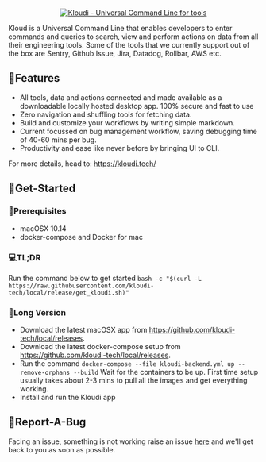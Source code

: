 <p align="center">
  <br />
  <a title="Kloudi a self-hosted universal command line for your tools" href="https://kloudi.tech">
    <img alt="Kloudi - Universal Command Line for tools" src="https://kloudi.tech/github-repo-banner.png"/>
  </a>
</p>

Kloud is a Universal Command Line that enables developers to enter commands and queries to search, view and perform actions on data from all their engineering tools. Some of the tools that we currently support out of the box are Sentry, Github Issue, Jira, Datadog, Rollbar, AWS etc.

## 🌟Features

  - All tools, data and actions connected and made available as a downloadable locally hosted desktop app. 100% secure and fast to use
  - Zero navigation and shuffling tools for fetching data.
  - Build and customize your workflows by writing simple markdown.
  - Current focussed on bug management workflow, saving debugging time of 40-60 mins per bug.
  - Productivity and ease like never before by bringing UI to CLI.

For more details, head to: https://kloudi.tech/

## 🚀Get-Started

### 🚧Prerequisites
 - macOSX 10.14
 - docker-compose and Docker for mac

 ### 💻TL;DR
 Run the command below to get started
 `
 bash -c "$(curl -L https://raw.githubusercontent.com/kloudi-tech/local/release/get_kloudi.sh)"
 `

### 📜Long Version

 - Download the latest macOSX app from https://github.com/kloudi-tech/local/releases.
 - Download the latest docker-compose setup from https://github.com/kloudi-tech/local/releases.
 - Run the command
 ` docker-compose --file kloudi-backend.yml up --remove-orphans --build `
   Wait for the containers to be up. First time setup usually takes about 2-3 mins to pull all the images and get everything working.
 -  Install and run the Kloudi app

 ## 👾Report-A-Bug
 Facing an issue, something is not working raise an issue
 [here](https://github.com/kloudi-tech/kloudi/issues) and we'll get back to you
 as soon as possible.
